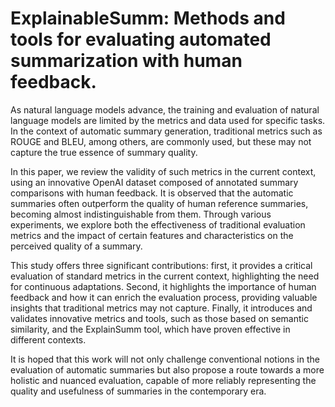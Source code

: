 # ExplainableSumm: Methods and tools for evaluating automated summarization with human feedback.
As natural language models advance, the training and evaluation of natural language models are limited by the metrics and data used for specific tasks. In the context of automatic summary generation, traditional metrics such as ROUGE and BLEU, among others, are commonly used, but these may not capture the true essence of summary quality. 

In this paper, we review the validity of such metrics in the current context, using an innovative OpenAI dataset composed of annotated summary comparisons with human feedback. It is observed that the automatic summaries often outperform the quality of human reference summaries, becoming almost indistinguishable from them. Through various experiments, we explore both the effectiveness of traditional evaluation metrics and the impact of certain features and characteristics on the perceived quality of a summary. 

This study offers three significant contributions: first, it provides a critical evaluation of standard metrics in the current context, highlighting the need for continuous adaptations. Second, it highlights the importance of human feedback and how it can enrich the evaluation process, providing valuable insights that traditional metrics may not capture. Finally, it introduces and validates innovative metrics and tools, such as those based on semantic similarity, and the ExplainSumm tool, which have proven effective in different contexts. 

It is hoped that this work will not only challenge conventional notions in the evaluation of automatic summaries but also propose a route towards a more holistic and nuanced evaluation, capable of more reliably representing the quality and usefulness of summaries in the contemporary era.
